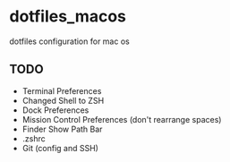 # dotfiles_macos
dotfiles configuration for mac os



## TODO
- Terminal Preferences
- Changed Shell to ZSH
- Dock Preferences
- Mission Control Preferences (don't rearrange spaces)
- Finder Show Path Bar
- .zshrc
- Git (config and SSH)
